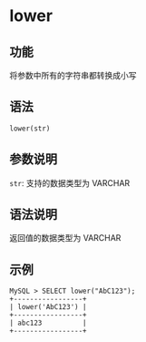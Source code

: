# lower

## 功能

将参数中所有的字符串都转换成小写

## 语法

```Haskell
lower(str)
```

## 参数说明

`str`: 支持的数据类型为 VARCHAR

## 语法说明

返回值的数据类型为 VARCHAR

## 示例

```Plain Text
MySQL > SELECT lower("AbC123");
+-----------------+
| lower('AbC123') |
+-----------------+
| abc123          |
+-----------------+
```
